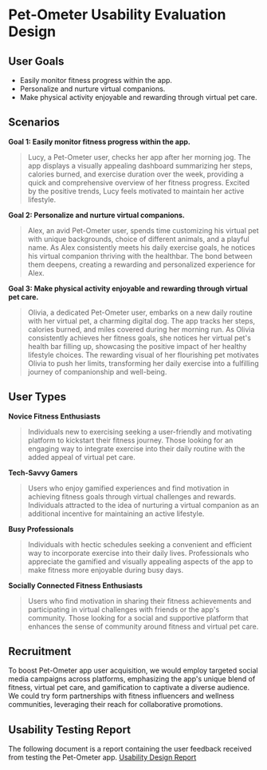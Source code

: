 # Pet-Ometer Usability Evaluation Design

## User Goals
- Easily monitor fitness progress within the app.
- Personalize and nurture virtual companions.
- Make physical activity enjoyable and rewarding through virtual pet care.

## Scenarios
**Goal 1: Easily monitor fitness progress within the app.**
> Lucy, a Pet-Ometer user, checks her app after her morning jog. The app displays a visually appealing dashboard summarizing her steps, calories burned, and exercise duration over the week, providing a quick and comprehensive overview of her fitness progress. Excited by the positive trends, Lucy feels motivated to maintain her active lifestyle.

**Goal 2: Personalize and nurture virtual companions.**
> Alex, an avid Pet-Ometer user, spends time customizing his virtual pet with unique backgrounds, choice of different animals, and a playful name. As Alex consistently meets his daily exercise goals, he notices his virtual companion thriving with the healthbar. The bond between them deepens, creating a rewarding and personalized experience for Alex.

**Goal 3: Make physical activity enjoyable and rewarding through virtual pet care.**
> Olivia, a dedicated Pet-Ometer user, embarks on a new daily routine with her virtual pet, a charming digital dog. The app tracks her steps, calories burned, and miles covered during her morning run. As Olivia consistently achieves her fitness goals, she notices her virtual pet's health bar filling up, showcasing the positive impact of her healthy lifestyle choices. The rewarding visual of her flourishing pet motivates Olivia to push her limits, transforming her daily exercise into a fulfilling journey of companionship and well-being.

## User Types
**Novice Fitness Enthusiasts**
> Individuals new to exercising seeking a user-friendly and motivating platform to kickstart their fitness journey. Those looking for an engaging way to integrate exercise into their daily routine with the added appeal of virtual pet care.

**Tech-Savvy Gamers**
> Users who enjoy gamified experiences and find motivation in achieving fitness goals through virtual challenges and rewards. Individuals attracted to the idea of nurturing a virtual companion as an additional incentive for maintaining an active lifestyle.

**Busy Professionals**
> Individuals with hectic schedules seeking a convenient and efficient way to incorporate exercise into their daily lives. Professionals who appreciate the gamified and visually appealing aspects of the app to make fitness more enjoyable during busy days.

**Socially Connected Fitness Enthusiasts**
> Users who find motivation in sharing their fitness achievements and participating in virtual challenges with friends or the app's community. Those looking for a social and supportive platform that enhances the sense of community around fitness and virtual pet care.

## Recruitment
To boost Pet-Ometer app user acquisition, we would employ targeted social media campaigns across platforms, emphasizing the app's unique blend of fitness, virtual pet care, and gamification to captivate a diverse audience. We could try form partnerships with fitness influencers and wellness communities, leveraging their reach for collaborative promotions.

## Usability Testing Report
The following document is a report containing the user feedback received from testing the Pet-Ometer app.
[Usability Design Report](https://github.com/Pet-Ometer/App](https://github.com/Pet-Ometer/pet-ometer.github.io/blob/main/Usability%20Design%20Report.pdf)https://github.com/Pet-Ometer/pet-ometer.github.io/blob/main/Usability%20Design%20Report.pdf)
